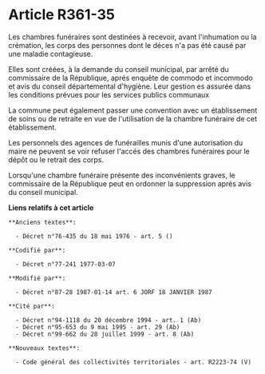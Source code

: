 # Article R361-35

Les chambres funéraires sont destinées à recevoir, avant l'inhumation ou la crémation, les corps des personnes dont le déces
n'a pas été causé par une maladie contagieuse.

Elles sont créées, à la demande du conseil municipal, par arrêté du commissaire de la République, aprés enquête de commodo et
incommodo et avis du conseil départemental d'hygiène. Leur gestion es assurée dans les conditions prévues pour les services
publics communaux

La commune peut également passer une convention avec un établissement de soins ou de retraite en vue de l'utilisation de la
chambre funéraire de cet établissement.

Les personnels des agences de funérailles munis d'une autorisation du maire ne peuvent se voir refuser l'accés des chambres
funéraires pour le dépôt ou le retrait des corps.

Lorsqu'une chambre funéraire présente des inconvénients graves, le commissaire de la République peut en ordonner la
suppression aprés avis du conseil municipal.

**Liens relatifs à cet article**

	**Anciens textes**:

	  - Décret n°76-435 du 18 mai 1976 - art. 5 ()

	**Codifié par**:

	  - Décret n°77-241 1977-03-07

	**Modifié par**:

	  - Décret n°87-28 1987-01-14 art. 6 JORF 18 JANVIER 1987

	**Cité par**:

	  - Décret n°94-1118 du 20 décembre 1994 - art. 1 (Ab)
	  - Décret n°95-653 du 9 mai 1995 - art. 29 (Ab)
	  - Décret n°99-662 du 28 juillet 1999 - art. 8 (Ab)

	**Nouveaux textes**:

	  - Code général des collectivités territoriales - art. R2223-74 (V)
